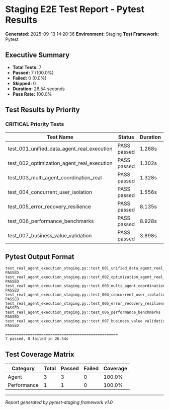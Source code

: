 # Staging E2E Test Report - Pytest Results

**Generated:** 2025-09-13 14:20:36
**Environment:** Staging
**Test Framework:** Pytest

## Executive Summary

- **Total Tests:** 7
- **Passed:** 7 (100.0%)
- **Failed:** 0 (0.0%)
- **Skipped:** 0
- **Duration:** 26.54 seconds
- **Pass Rate:** 100.0%

## Test Results by Priority

### CRITICAL Priority Tests

| Test Name | Status | Duration | File |
|-----------|--------|----------|------|
| test_001_unified_data_agent_real_execution | PASS passed | 1.268s | test_real_agent_execution_staging.py |
| test_002_optimization_agent_real_execution | PASS passed | 1.302s | test_real_agent_execution_staging.py |
| test_003_multi_agent_coordination_real | PASS passed | 1.328s | test_real_agent_execution_staging.py |
| test_004_concurrent_user_isolation | PASS passed | 1.556s | test_real_agent_execution_staging.py |
| test_005_error_recovery_resilience | PASS passed | 8.135s | test_real_agent_execution_staging.py |
| test_006_performance_benchmarks | PASS passed | 8.928s | test_real_agent_execution_staging.py |
| test_007_business_value_validation | PASS passed | 3.898s | test_real_agent_execution_staging.py |

## Pytest Output Format

```
test_real_agent_execution_staging.py::test_001_unified_data_agent_real_execution PASSED
test_real_agent_execution_staging.py::test_002_optimization_agent_real_execution PASSED
test_real_agent_execution_staging.py::test_003_multi_agent_coordination_real PASSED
test_real_agent_execution_staging.py::test_004_concurrent_user_isolation PASSED
test_real_agent_execution_staging.py::test_005_error_recovery_resilience PASSED
test_real_agent_execution_staging.py::test_006_performance_benchmarks PASSED
test_real_agent_execution_staging.py::test_007_business_value_validation PASSED

==================================================
7 passed, 0 failed in 26.54s
```

## Test Coverage Matrix

| Category | Total | Passed | Failed | Coverage |
|----------|-------|--------|--------|----------|
| Agent | 3 | 3 | 0 | 100.0% |
| Performance | 1 | 1 | 0 | 100.0% |

---
*Report generated by pytest-staging framework v1.0*
